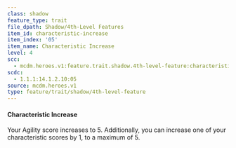 ```yaml
---
class: shadow
feature_type: trait
file_dpath: Shadow/4th-Level Features
item_id: characteristic-increase
item_index: '05'
item_name: Characteristic Increase
level: 4
scc:
  - mcdm.heroes.v1:feature.trait.shadow.4th-level-feature:characteristic-increase
scdc:
  - 1.1.1:14.1.2.10:05
source: mcdm.heroes.v1
type: feature/trait/shadow/4th-level-feature
---
```


#### Characteristic Increase

Your Agility score increases to 5. Additionally, you can increase one of your characteristic scores by 1, to a maximum of 5.
